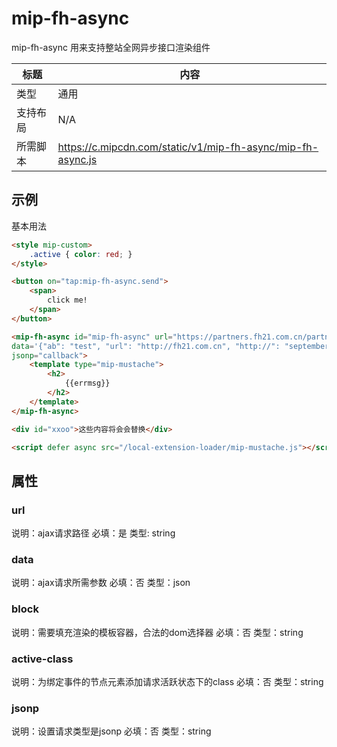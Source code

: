 # mip-fh-async 

mip-fh-async 用来支持整站全网异步接口渲染组件

标题|内容
----|----
类型|通用
支持布局|N/A
所需脚本|https://c.mipcdn.com/static/v1/mip-fh-async/mip-fh-async.js

## 示例
基本用法

```html
<style mip-custom>
    .active { color: red; }
</style>

<button on="tap:mip-fh-async.send">
    <span>
        click me!
    </span>
</button>

<mip-fh-async id="mip-fh-async" url="https://partners.fh21.com.cn/partners/showcodejsonp?callback=?" 
data='{"ab": "test", "url": "http://fh21.com.cn", "http://": "september"}' block="div#xxoo" active-class="active" 
jsonp="callback">
    <template type="mip-mustache">
        <h2>
            {{errmsg}}
        </h2>
    </template>
</mip-fh-async>

<div id="xxoo">这些内容将会会替换</div>

<script defer async src="/local-extension-loader/mip-mustache.js"></script>
```

## 属性

### url 

说明：ajax请求路径
必填：是
类型: string

### data

说明：ajax请求所需参数
必填：否
类型：json

### block

说明：需要填充渲染的模板容器，合法的dom选择器
必填：否
类型：string

### active-class
说明：为绑定事件的节点元素添加请求活跃状态下的class
必填：否
类型：string

### jsonp
说明：设置请求类型是jsonp
必填：否
类型：string


